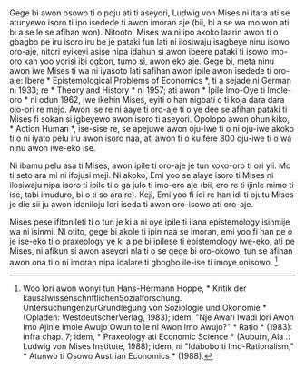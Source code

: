 ### 

Gege bi awon osowo ti o poju  ati ti aseyori, Ludwig von Mises ni itara ati se atunyewo isoro ti ipo isedede ti awon imoran aje (bii, bi a se wa mo won ati bi a se le se afihan won). Nitooto, Mises wa ni ipo akoko laarin awon ti o gbagbo pe iru isoro iru be je pataki fun lati ni ilosiwaju isagbeye ninu isowo oro-aje, nitori eyikeyi asise nipa idahun si awon ibeere pataki ti isowo imo-oro kan yoo yorisi ibi ogbon, tumo si, awon eko aje. Gege bi, meta ninu awon iwe Mises ti wa ni iyasoto lati safihan awon ipile awon isedede ti oro-aje: Ibere * Epistemological Problems of Economics *, ti a sejade ni German ni 1933; re * Theory and History * ni 1957; ati awon * Ipile Imo-Oye ti Imole-oro * ni odun 1962, iwe ikehin Mises, eyiti o han nigbati o ti koja dara dara ojo-ori re mejo. Awon ise re ni aaye ti oro-aje ti o ye dee  se afihan pataki ti Mises fi sokan si igbeyewo awon isoro ti aseyori. Opolopo awon ohun kiko, * Action Human *, ise-sise re, se apejuwe awon oju-iwe ti o ni oju-iwe akoko ti o ni iyato pelu iru awon isoro naa, ati awon ti o ku fere 800 oju-iwe ti o wa ninu awon iwe-eko ise.

Ni ibamu pelu asa ti Mises, awon ipile ti oro-aje je tun koko-oro ti ori yii. Mo ti seto ara mi ni ifojusi meji. Ni akoko, Emi yoo se alaye isoro ti Mises ni ilosiwaju nipa isoro ti ipile ti o ga julo ti imo-ero aje (bii, ero re ti ijinle mimo ti ise, tabi imuduro, bi o ti so ara re). Keji, Emi yoo fi idi re han idi ti ojutu Mises je die sii ju awon idaniloju lori iseda ti awon oro-isowo ati oro-aje.

Mises pese ifitonileti ti o tun je ki a ni oye ipile ti ilana epistemology isinmije wa ni isinmi. Ni otito, gege bi akole ti ipin naa se imoran, emi yoo fi han pe o je ise-eko ti o praxeology ye ki a pe bi ipilese ti epistemology iwe-eko, ati pe Mises, ni afikun si awon aseyori nla ti o se gege bi oro-okowo, tun se afihan awon ona ti o ni imoran nipa idalare ti gbogbo ile-ise ti imoye onisowo. [^1]

[^1]: Woo lori awon wonyi tun Hans-Hermann Hoppe, * Kritik der kausalwissenschnftlichenSozialforschung. UntersuchungenzurGrundlegung von Soziologie und Okonomie * (Opladen: WestdeutscherVerlag, 1983); idem, "Nje Awari Iwadi lori Awon Imo Ajinle Imole Awujo Owun to le ni Awon Imo Awujo?" * Ratio * (1983): infra chap. 7; idem, * Praxeology ati Economic Science * (Auburn, Ala .: Ludwig von Mises Institute, 1988); idem, ni "Idabobo ti Imo-Rationalism," * Atunwo ti Osowo Austrian Economics * (1988).
